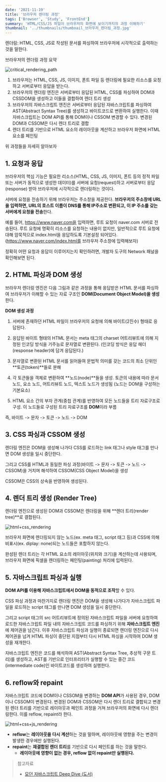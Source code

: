 ```yaml
---
date: '2021-11-19'
title: '브라우저 렌더링 과정'
tags: ['Browser', 'Study', 'FrontEnd']
summary: 'HTML/CSS/JS 파일이 브라우저의 화면에 보이기까지의 과정 이해하기'
thumbnail: '../thumbnails/thumbnail_브라우저_렌더링_과정.jpg'
---
```


렌더링: HTML, CSS, JS로 작성된 문서를 파싱하여 브라우저에 시각적으로 출력하는 것을 말한다.



브라우저의 렌더링 과정 요약

![critical_rendering_path](https://user-images.githubusercontent.com/70627979/142611175-a1547ab4-3a4d-439d-a2ad-ee059e8449d8.jpg)

1. 브라우저는 HTML, CSS, JS, 이미지, 폰트 파일 등 렌더링에 필요한 리소스를 요청하고 서버로부터 응답을 받는다.
2. 브라우저의 렌더링 엔진은 서버로부터 응답된 HTML, CSS를 파싱하여 DOM과 CSSDOM을 생성하고 이들을 결합하여 렌더 트리 생성
3. 브라우저의 자바스크립트 엔진은 서버로부터 응답된 자바스크립트를 파싱하여 AST(Abstract Syntax Tree)를 생성하고 바이트코드로 변환하여 실행한다. 이때 자바스크립트는 DOM API를 통해    DOM이나 CSSOM 변경할 수 있다. 변경된 DOM과 CSSOM은 다시 렌더 트리로 결합
4. 렌더 트리를 기반으로 HTML 요소의 레이아웃을 계산하고 브라우저 화면에 HTML 요소를 페인팅



위 과정들을 자세히 알아보자

## 1. 요청과 응답

브라우저의 핵심 기능은 필요한 리소스(HTML, CSS, JS, 이미지, 폰트 등의 정적 파일 또는 서버가 동적으로 생성한 데이터)를 서버에 요청(request)하고 서버로부터 응답(response) 받아 브라우저에 시각적으로 렌더링하는 것이다.

서버에 요청을 전송하기 위해 브라우저는 주소창을 제공한다. **브라우저의 주소창에 URL을 입력하면, URL의 호스트 이름이 DNS를 통해 IP주소로 변환되고, 이 IP 주소를 갖는 서버에게 요청을 전송**한다.

예를 들어, https://www.naver.com을 입력하면, 루트 요청이 naver.com 서버로 전송된다. 루트 요청에 명확히 리소스를 요청하는 내용이 없지만, 일반적으로 루트 요청에 대해 암묵적으로 index.html을 응답하도록 기본설정 되어있다. (https://www.naver.com/index.html를 브라우저 주소창에 입력해보자)

정확히 어떤 요청과 응답이 이루어지는지 확인하려면, 개발자 도구의 Network 패널을 확인해보면 된다.



## 2. HTML 파싱과 DOM 생성

브라우저 렌더링 엔진은 다음 그림과 같은 과정을 통해 응답받은 HTML 문서를 파싱하여 브라우저가 이해할 수 있는 자료 구조인 **DOM(Document Object Model)을 생성**한다.

**DOM 생성 과정**

1. 서버에 존재하던 HTML 파일이 브라우저의 요청에 의해 바이트(2진수) 형태로 응답된다.
2. 응답된 바이트 형태의 HTML 문서는 meta 태그의 charset 어트리뷰트에 의해 지정된 인코딩 방식을 기주능로 문자열로 변환된다. (인코딩 방식은 응답 헤더(response header)에 담겨 응답된다.)

3. 문자열로 변환된 HTML 문서를 읽어들여 문법적 의미를 갖는 코드의 최소 단위인 **토큰(token)**들로 분해
4. 각 토큰들을 객체로 변환하여 **노드(node)**들을 생성. 토큰의 내용에 따라 문서 노드, 요소 노드, 어트리뷰트 노드, 텍스트 노드가 생성됨 (노드는 DOM을 구성하는 기본요소)

5. HTML 요소 간의 부자 관계(중첩 관계)를 반영하여 모든 노드들을 트리 자료구조로 구성. 이 노드들로 구성된 트리 자료구조를 **DOM**이라 부름

즉, 바이트 -> 문자 -> 토큰 -> 노드 -> DOM



## 3. CSS 파싱과 CSSOM 생성

렌더링 엔진은 DOM을 생성해 나가다 CSS를 로드하는 link 태그나 style 태그를 만나면 DOM 생성을 일시 중단한다. 

그리고 CSS를 HTML과 동일한 파싱 과정(바이트 -> 문자 -> 토큰 -> 노드 -> CSSOM)을 거치며 해석하여 CSSOM(CSS Object Model)을 생성

CSSOM은 CSS의 상속을 반영하여 생성된다.



## 4. 렌더 트리 생성 (Render Tree)

렌더링 엔진으로 생성된 DOM과 CSSOM은 렌더링을 위해 **렌더 트리(render tree)**로 결합된다.

![html+css_rendering](https://user-images.githubusercontent.com/70627979/142611462-7ec99ba4-a8a5-46d3-b747-720591edc58b.jpg)



브라우저 화면에 렌더링되지 않는 노드(ex. meta 태그, script 태그 등)과 CSS에 의해 비표시(ex. diplay: none)되는 노드들은 포함하지 않는다.

완성된 렌더 트리는 각 HTML 요소의 레이아웃(위치와 크기)을 계산하는데 사용되며, 브라우저 화면에 픽셀을 렌더링하는 페인팅(painting) 처리에 입력된다.



## 5. 자바스크립트 파싱과 실행

**DOM API를 이용해 자바스크립트에서 DOM을 동적으로 조작**할 수 있다.

CSS 파싱 과정과 마찬가지로 렌더링 엔진은 DOM을 생성해 나가다가 자바스크립트 파일을 로드하는 script 태그를 만나면 DOM 생성을 일시 중단한다.

그리고 script 태그의 src 어트리뷰트에 정의된 자바스크립트 파일을 서버에 요청하여 로드한 자바스크립트 파일 내의 자바스크립트 코드를 파싱하기 위해 **자바스크립트 엔진**에 제어권을 넘긴다. 이후 자바스크립트 파싱과 실행이 종료되면 렌더링 엔진으로 다시 제어권을 넘겨 HTML 파싱이 중단된 지점부터 다시 HTML 파싱을 시작하여 DOM 생성을 재개한다.

자바스크립트 엔진은 코드를 해석하여 AST(Abstract Syntax Tree, 추상적 구문 트리)를 생성하고, AST를 기반으로 인터프리터가 실행할 수 있는 중간 코드(intermediate code)인 바이트코드를 생성하여 실행한다.



## 6. reflow와 repaint

자바스크립트 코드에 DOM이나 CSSOM을 변경하는 **DOM API**가 사용된 경우, DOM이나 CSSOM이 변경된다. 변경된 DOM과 CSSOM은 다시 렌더 트리로 결합되고 변경된 렌더 트리를 기반으로 레이아웃과 페인트 과정을 거쳐 브라우저의 화면에 다시 렌더링한다. 이를 reflow, repaint라 한다.

![html+css+js_rendering](https://user-images.githubusercontent.com/70627979/142611517-eba53698-4efc-432e-8f1d-690833d24e74.jpg)



- **reflow**는 **레이아웃을 다시 계산**하는 것을 말하며, 레이아웃에 영향을 주는 변경이 발생한 경우에만 실행된다.
- **repaint**는 **재결합된 렌더 트리**를 기반으로 다시 페인트를 하는 것을 말한다.
  - **레이아웃에 영향이 없는 경우, reflow 없이 repaint만 실행된다.**





> 참고자료
>
> - [모던 자바스크립트 Deep Dive (도서)](http://www.yes24.com/Product/Goods/92742567)

